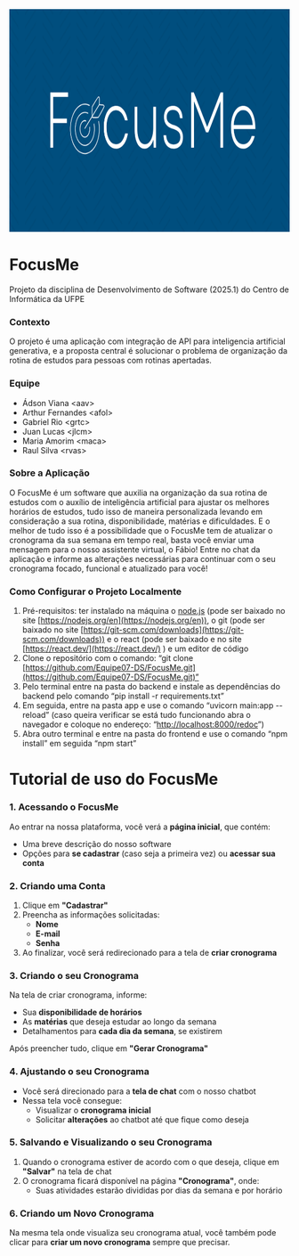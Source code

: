 <img src="assets/FocusMe-Logo.png" height="400px">

# **FocusMe**
Projeto da disciplina de Desenvolvimento de Software (2025.1) do Centro de Informática da UFPE

### **Contexto**
O projeto é uma aplicação com integração de API para inteligencia artificial generativa, e a proposta central é solucionar o problema de organização da rotina de estudos para pessoas com rotinas apertadas.

### **Equipe**
* Ádson Viana \<aav>
* Arthur Fernandes \<afol>
* Gabriel Rio \<grtc>
* Juan Lucas \<jlcm>
* Maria Amorim \<maca>
* Raul Silva \<rvas>

### **Sobre a Aplicação**

O FocusMe é um software que auxilia na organização da sua rotina de estudos com o auxílio de inteligência artificial para ajustar os melhores horários de estudos, tudo isso de maneira personalizada levando em consideração a sua rotina, disponibilidade, matérias e dificuldades. E o melhor de tudo isso é a possibilidade que o FocusMe tem de atualizar o cronograma da sua semana em tempo real, basta você enviar uma mensagem para o nosso assistente virtual, o Fábio! Entre no chat da aplicação e informe as alterações necessárias para continuar com o seu cronograma focado, funcional e atualizado para você!

### **Como Configurar o Projeto Localmente**

1. Pré-requisitos: ter instalado na máquina o [node.js](http://node.js) (pode ser baixado no site [https://nodejs.org/en](https://nodejs.org/en)), o git (pode ser baixado no site [https://git-scm.com/downloads](https://git-scm.com/downloads)) e o react (pode ser baixado e no site [https://react.dev/](https://react.dev/) ) e um editor de código
2. Clone o repositório com o comando: “git clone [https://github.com/Equipe07-DS/FocusMe.git](https://github.com/Equipe07-DS/FocusMe.git)”
3. Pelo terminal entre na pasta do backend e instale as dependências do backend pelo comando  “pip install \-r requirements.txt”
4. Em seguida, entre na pasta app e use o comando “uvicorn main:app  \--reload” (caso queira verificar se está tudo funcionando abra o navegador e coloque no endereço: “[http://localhost:8000/redoc](http://localhost:8000/redoc)”)
5. Abra outro terminal e entre na pasta do frontend e use o comando “npm install” em seguida “npm start”


# Tutorial de uso do FocusMe

### 1. Acessando o FocusMe

Ao entrar na nossa plataforma, você verá a **página inicial**, que contém:

- Uma breve descrição do nosso software
- Opções para **se cadastrar** (caso seja a primeira vez) ou **acessar sua conta**

### 2. Criando uma Conta

1. Clique em **"Cadastrar"**
2. Preencha as informações solicitadas:
    - **Nome**
    - **E-mail**
    - **Senha**
3. Ao finalizar, você será redirecionado para a tela de **criar cronograma**

### 3. Criando o seu Cronograma

Na tela de criar cronograma, informe:

- Sua **disponibilidade de horários**
- As **matérias** que deseja estudar ao longo da semana
- Detalhamentos para **cada dia da semana**, se existirem

Após preencher tudo, clique em **"Gerar Cronograma"**

### 4. Ajustando o seu Cronograma

- Você será direcionado para a **tela de chat** com o nosso chatbot
- Nessa tela você consegue:
    - Visualizar o **cronograma inicial**
    - Solicitar **alterações** ao chatbot até que fique como deseja

### 5. Salvando e Visualizando o seu Cronograma

1. Quando o cronograma estiver de acordo com o que deseja, clique em **"Salvar"** na tela de chat
2. O cronograma ficará disponível na página **"Cronograma"**, onde:
    - Suas atividades estarão divididas por dias da semana e por horário

### 6. Criando um Novo Cronograma

Na mesma tela onde visualiza seu cronograma atual, você também pode clicar para **criar um novo cronograma** sempre que precisar.
